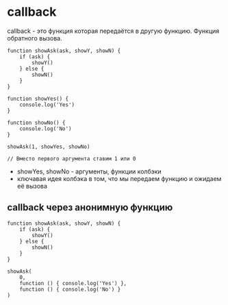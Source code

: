 # callback
callback - это функция которая передаётся в другую функцию. Функция обратного вызова.

    function showAsk(ask, showY, showN) {
        if (ask) {
            showY()
        } else {
            showN()
        }
    }

    function showYes() {
        console.log('Yes')
    }

    function showNo() {
        console.log('No')
    }

    showAsk(1, showYes, showNo)

    // Вместо первого аргумента ставим 1 или 0

- showYes, showNo - аргументы, функции колбэки
- ключавая идея колбэка в том, что мы передаем функцию и ожидаем её вызова

## callback через анонимную функцию

    function showAsk(ask, showY, showN) {
        if (ask) {
            showY()
        } else {
            showN()
        }
    }

    showAsk(
        0,
        function () { console.log('Yes') },
        function () { console.log('No') }
    )
